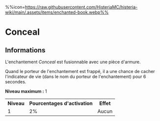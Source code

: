 %%icon=https://raw.githubusercontent.com/HisteriaMC/histeria-wiki/main/.assets/items/enchanted-book.webp%%
# Conceal

## Informations 
L'enchantement *Conceal* est fusionnable avec une pièce d'armure.

Quand le porteur de l'enchantement est frappé, il a une chance de cacher l'indicateur de vie (dans le nom du porteur de l'enchantement) pour 6 secondes.  

**Niveau maximum :** 1  

<table>
  <tr>
    <th>Niveau</th>
    <th>Pourcentages d'activation</th>
    <th>Effet</th>
  </tr>
  <tr>
    <td>1</td>
    <td>2%</td>
    <td>Aucun</td>
  </tr>
</table>

